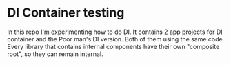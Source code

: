 # DI Container testing

In this repo I'm experimenting how to do DI.
It contains 2 app projects for DI container and the Poor man's DI version. Both of them using the same code.
Every library that contains internal components have their own "composite root", so they can remain internal.
